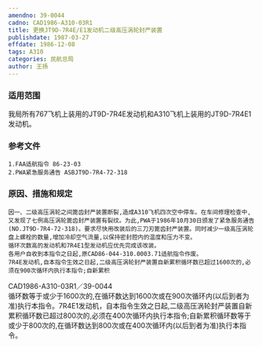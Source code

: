 ```yaml
---
amendno: 39-0044  
cadno: CAD1986-A310-03R1  
title: 更换JT9D-7R4E/E1发动机二级高压涡轮封严装置  
publishdate: 1987-03-27  
effdate: 1986-12-08  
tags: A310  
categories: 民航总局  
author: 王扬  
---
```

  
### 适用范围  
我局所有767飞机上装用的JT9D-7R4E发动机和A310飞机上装用的JT9D-7R4E1发动机。  
  
<!--more-->  
### 参考文件  
    1.FAA适航指令 86-23-03  
    2.PWA紧急服务通告 ASBJT9D-7R4-72-318  
  
### 原因、措施和规定  
    因一、二级高压涡轮之间篦齿封严装置断裂,造成A310飞机四次空中停车。在车间修理检查中,又发现了七例高压涡轮篦齿封严装置有裂纹。为此,PWA于1986年10月30日颁发了紧急服务通告(NO.JT9D-7R4-72-318)。要求尽快用改装后的三刀刃篦齿封严装置。同时减少一级高压涡轮盘上螺栓的数量,增加冷却空气流量,以保持密封腔内的温度和压力不变。  
    循环次数高的发动机和7R4E1型发动机应优先完成该改装。  
    各用户自收到本指令之日起,原CAD86-044-310.0003.71适航指令作废。  
    7R4E发动机,自本指令生效之日起,二级高压涡轮封严装置自新累积循环数已超过1600次的,必须在900次循环内执行本指令;自新累积  
  CAD1986-A310-03R1／39-0044  
循环数等于或少于1600次的,在循环数达到1600次或在900次循环内(以后到者为准)执行本指令。7R4E1发动机，自本指令生效之日起,二级高压涡轮封严装置自新累积循环数已超过800次的,必须在400次循环内执行本指令;自新累积循环数等于或少于800次的,在循环数达到800次或在400次循环内(以后到者为准)执行本指令。  
